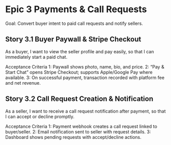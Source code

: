 # Epic 3 Payments & Call Requests
Goal: Convert buyer intent to paid call requests and notify sellers.

## Story 3.1 Buyer Paywall & Stripe Checkout
As a buyer,
I want to view the seller profile and pay easily,
so that I can immediately start a paid chat.

Acceptance Criteria
1: Paywall shows photo, name, bio, and price.
2: “Pay & Start Chat” opens Stripe Checkout; supports Apple/Google Pay where available.
3: On successful payment, transaction recorded with platform fee and net revenue.

## Story 3.2 Call Request Creation & Notification
As a seller,
I want to receive a call request notification after payment,
so that I can accept or decline promptly.

Acceptance Criteria
1: Payment webhook creates a call request linked to buyer/seller.
2: Email notification sent to seller with request details.
3: Dashboard shows pending requests with accept/decline actions.
